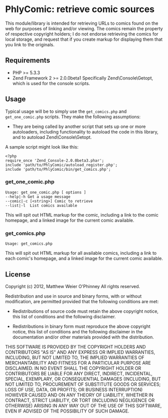 PhlyComic: retrieve comic sources
====

This module/library is intended for retrieving URLs to comics found on the web
for purposes of linking and/or viewing. The comics remain the property of
respective copyright holders; I do not endorse retrieving the comics for
local storage, and request that if you create markup for displaying them
that you link to the originals.

Requirements
----

* PHP >= 5.3.3
* Zend Framework 2 >= 2.0.0beta1 
  Specifically Zend\Console\Getopt, which is used for the console scripts.

Usage
----

Typical usage will be to simply use the `get_comics.php` and `get_one_comic.php`
scripts. They make the following assumptions:

* They are being called by another script that sets up one or more autoloaders,
  including functionality to autoload the code in this library, and to autoload
  Zend\Console\Getopt.

A sample script might look like this:

    <?php
    require_once 'Zend_Console-2.0.0beta3.phar';
    include 'path/to/PhlyComic/autoload_register.php';
    include 'path/to/PhlyComic/bin/get_comics.php';
    
### get_one_comic.php

    Usage: get_one_comic.php [ options ]
    --help|-h Get a usage message
    --comic|-c [<string>] Comic to retrieve
    --list|-l  List comics available

This will spit out HTML markup for the comic, including a link to the comic
homepage, and a linked image for the current comic available.

### get_comics.php

    Usage: get_comics.php

This will spit out HTML markup for all available comics, including a link to
each comic's homepage, and a linked image for the current comic available.

License
----

Copyright (c) 2012, Matthew Weier O'Phinney
All rights reserved.

Redistribution and use in source and binary forms, with or without modification,
are permitted provided that the following conditions are met:

* Redistributions of source code must retain the above copyright notice, this
  list of conditions and the following disclaimer.

* Redistributions in binary form must reproduce the above copyright notice, this
  list of conditions and the following disclaimer in the documentation and/or
  other materials provided with the distribution.

THIS SOFTWARE IS PROVIDED BY THE COPYRIGHT HOLDERS AND CONTRIBUTORS "AS IS" AND
ANY EXPRESS OR IMPLIED WARRANTIES, INCLUDING, BUT NOT LIMITED TO, THE IMPLIED
WARRANTIES OF MERCHANTABILITY AND FITNESS FOR A PARTICULAR PURPOSE ARE
DISCLAIMED. IN NO EVENT SHALL THE COPYRIGHT HOLDER OR CONTRIBUTORS BE LIABLE FOR
ANY DIRECT, INDIRECT, INCIDENTAL, SPECIAL, EXEMPLARY, OR CONSEQUENTIAL DAMAGES
(INCLUDING, BUT NOT LIMITED TO, PROCUREMENT OF SUBSTITUTE GOODS OR SERVICES;
LOSS OF USE, DATA, OR PROFITS; OR BUSINESS INTERRUPTION) HOWEVER CAUSED AND ON
ANY THEORY OF LIABILITY, WHETHER IN CONTRACT, STRICT LIABILITY, OR TORT
(INCLUDING NEGLIGENCE OR OTHERWISE) ARISING IN ANY WAY OUT OF THE USE OF THIS
SOFTWARE, EVEN IF ADVISED OF THE POSSIBILITY OF SUCH DAMAGE.

